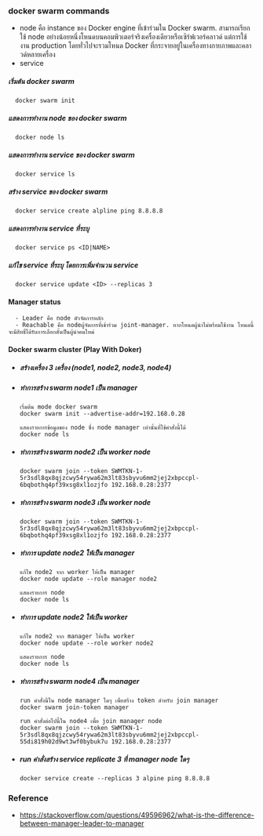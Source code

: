
### docker swarm commands

- node คือ instance ของ Docker engine ที่เข้าร่วมใน Docker swarm. สามารถเรียกใช้ node อย่างน้อยหนึ่งโหนดบนคอมพิวเตอร์จริงเครื่องเดียวหรือเซิร์ฟเวอร์คลาวด์ แต่การใช้งาน production โดยทั่วไปจะรวมโหนด Docker ที่กระจายอยู่ในเครื่องทางกายภาพและคลาวด์หลายเครื่อง
- service

##### เริ่มต้น docker swarm

      docker swarm init

##### แสดงการทำงาน node ของ docker swarm

      docker node ls

##### แสดงการทำงาน service ของ docker swarm

      docker service ls


##### สร้าง service ของ docker swarm

      docker service create alpline ping 8.8.8.8

##### แสดงการทำงาน service ที่ระบุ

      docker service ps <ID|NAME>

##### แก้ไข service ที่ระบุ โดยการเพิ่มจำนวน service

      docker service update <ID> --replicas 3 

#### Manager status 
      - Leader คือ node ตัวจัดการหลัก
      - Reachable คือ nodeผู้จัดการที่เข้าร่วม joint-manager. หากโหนดผู้นำไม่พร้อมใช้งาน โหนดนี้จะมีสิทธิ์ได้รับการเลือกตั้งเป็นผู้นำคนใหม่

#### Docker swarm cluster (Play With Doker)

- ##### สร้างเครื่อง 3 เครื่อง (node1, node2, node3, node4)

- ##### ทำการสร้าง swarm node1 เป็น manager

      เริ่มต้น mode docker swarm
      docker swarm init --advertise-addr=192.168.0.28
      
      แสดงรายการข้อมูลของ node ซึ่ง node manager เท่านั้นที่ใช้คำสั่งนี้ได้
      docker node ls
 
- ##### ทำการสร้าง swarm node2 เป็น worker node

      docker swarm join --token SWMTKN-1-5r3sdl8qx8qjzcwy54rywa62m3lt83sbyvu6mm2jej2xbpccpl-6bqbothq4pf39xsg8xl1ozjfo 192.168.0.28:2377

- ##### ทำการสร้าง swarm node3 เป็น worker node

      docker swarm join --token SWMTKN-1-5r3sdl8qx8qjzcwy54rywa62m3lt83sbyvu6mm2jej2xbpccpl-6bqbothq4pf39xsg8xl1ozjfo 192.168.0.28:2377

- ##### ทำการ update node2 ให้เป็น manager

      แก้ไข node2 จาก worker ให้เป็น manager
      docker node update --role manager node2
      
      แสดงรายการ node 
      docker node ls

- ##### ทำการ update node2 ให้เป็น worker

      แก้ไข node2 จาก manager ให้เป็น worker
      docker node update --role worker node2
      
      แสดงรายการ node 
      docker node ls

- ##### ทำการสร้าง swarm node4 เป็น manager

      run คำสั่งนี้ใน node manager ใดๆ เพื่อสร้าง token สำหรับ join manager
      docker swarm join-token manager

      run คำสั่งต่อไปนี้ใน node4 เพื่อ join manager node
      docker swarm join --token SWMTKN-1-5r3sdl8qx8qjzcwy54rywa62m3lt83sbyvu6mm2jej2xbpccpl-55di819h02d9wt3wf0bybuk7u 192.168.0.28:2377

- ##### run คำสั่งสร้าง service replicate 3 ที่ manager node ใดๆ

      docker service create --replicas 3 alpine ping 8.8.8.8

### Reference

- https://stackoverflow.com/questions/49596962/what-is-the-difference-between-manager-leader-to-manager
